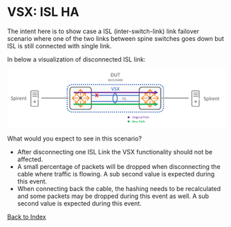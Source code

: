 # VSX: ISL HA

The intent here is to show case a ISL (inter-switch-link) link failover scenario where one of the two links between spine switches goes down but ISL is still connected with single link.

In below a visualization of disconnected ISL link:

![](../img/vsx_isl_ha.png)
 
What would you expect to see in this scenario?

*  After disconnecting one ISL Link the VSX functionality should not be affected.
* A small percentage of packets will be dropped when disconnecting the cable where traffic is flowing. A sub second value is expected during this event.
* When connecting back the cable, the hashing needs to be recalculated and some packets may be dropped during this event as well. A sub second value is expected during this event.

[Back to Index](./index.md)